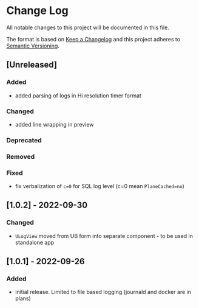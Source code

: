 # Change Log
All notable changes to this project will be documented in this file.

The format is based on [Keep a Changelog](http://keepachangelog.com/)
and this project adheres to [Semantic Versioning](http://semver.org/).

## [Unreleased]
### Added
 - added parsing of logs in Hi resolution timer format

### Changed
 - added line wrapping in preview 

### Deprecated

### Removed

### Fixed
 - fix verbalization of `c=0` for SQL log level (c=0 mean `PlaneCached=no`) 

## [1.0.2] - 2022-09-30
### Changed
 - `ULogView` moved from UB form into separate component - to be used in standalone app

## [1.0.1] - 2022-09-26
### Added
 - initial release. Limited to file based logging (journald and docker are in plans)
